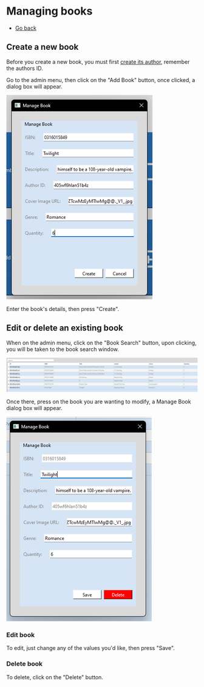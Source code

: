 # Managing books

- [Go back](./README.md#admin-menu)

## Create a new book

Before you create a new book, you must first [create its author](./MANAGE_AUTHOR.md#create-a-new-author), remember the authors ID.

Go to the admin menu, then click on the "Add Book" button, once clicked, a dialog box will appear.

![Add book dialog box](./assets/add_book.png)

Enter the book's details, then press "Create".

## Edit or delete an existing book

When on the admin menu, click on the "Book Search" button, upon clicking, you will be taken to the book search window.

![Book search window](./assets/book_search.png)

Once there, press on the book you are wanting to modify, a Manage Book dialog box will appear.

![Manage book dialog box](./assets/manage_book.png)

### Edit book

To edit, just change any of the values you'd like, then press "Save".

### Delete book

To delete, click on the "Delete" button.
